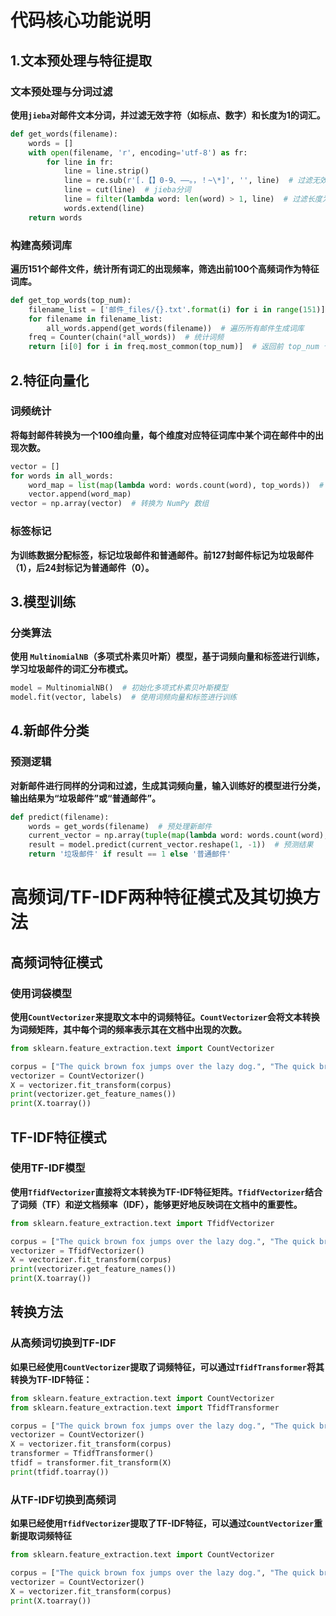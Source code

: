 # 代码核心功能说明
## 1.文本预处理与特征提取
### 文本预处理与分词过滤
**使用`jieba`对邮件文本分词，并过滤无效字符（如标点、数字）和长度为1的词汇。**
```python
def get_words(filename):
    words = []
    with open(filename, 'r', encoding='utf-8') as fr:
        for line in fr:
            line = line.strip()
            line = re.sub(r'[.【】0-9、——。，！~\*]', '', line)  # 过滤无效字符
            line = cut(line)  # jieba分词
            line = filter(lambda word: len(word) > 1, line)  # 过滤长度为1的词
            words.extend(line)
    return words
```
### 构建高频词库
**遍历151个邮件文件，统计所有词汇的出现频率，筛选出前100个高频词作为特征词库。**
```python
def get_top_words(top_num):
    filename_list = ['邮件_files/{}.txt'.format(i) for i in range(151)]
    for filename in filename_list:
        all_words.append(get_words(filename))  # 遍历所有邮件生成词库
    freq = Counter(chain(*all_words))  # 统计词频
    return [i[0] for i in freq.most_common(top_num)]  # 返回前 top_num 个高频词
```
## 2.特征向量化
### 词频统计
**将每封邮件转换为一个100维向量，每个维度对应特征词库中某个词在邮件中的出现次数。**
```python
vector = []
for words in all_words:
    word_map = list(map(lambda word: words.count(word), top_words))  # 统计每个特征词的词频
    vector.append(word_map)
vector = np.array(vector)  # 转换为 NumPy 数组
```
### 标签标记
**为训练数据分配标签，标记垃圾邮件和普通邮件。前127封邮件标记为垃圾邮件（1），后24封标记为普通邮件（0）。**
## 3.模型训练
### 分类算法
**使用 `MultinomialNB`（多项式朴素贝叶斯）模型，基于词频向量和标签进行训练，学习垃圾邮件的词汇分布模式。**
```python
model = MultinomialNB()  # 初始化多项式朴素贝叶斯模型
model.fit(vector, labels)  # 使用词频向量和标签进行训练
```
## 4.新邮件分类
### 预测逻辑
**对新邮件进行同样的分词和过滤，生成其词频向量，输入训练好的模型进行分类，输出结果为“垃圾邮件”或“普通邮件”。**
```python
def predict(filename):
    words = get_words(filename)  # 预处理新邮件
    current_vector = np.array(tuple(map(lambda word: words.count(word), top_words)))  # 生成词频向量
    result = model.predict(current_vector.reshape(1, -1))  # 预测结果
    return '垃圾邮件' if result == 1 else '普通邮件'
```
# 高频词/TF-IDF两种特征模式及其切换方法
## 高频词特征模式
### 使用词袋模型
**使用`CountVectorizer`来提取文本中的词频特征。`CountVectorizer`会将文本转换为词频矩阵，其中每个词的频率表示其在文档中出现的次数。**
```python
from sklearn.feature_extraction.text import CountVectorizer

corpus = ["The quick brown fox jumps over the lazy dog.", "The quick brown fox is fast."]
vectorizer = CountVectorizer()
X = vectorizer.fit_transform(corpus)
print(vectorizer.get_feature_names())
print(X.toarray())
```
## TF-IDF特征模式
### 使用TF-IDF模型
**使用`TfidfVectorizer`直接将文本转换为TF-IDF特征矩阵。`TfidfVectorizer`结合了词频（TF）和逆文档频率（IDF），能够更好地反映词在文档中的重要性。**
```python
from sklearn.feature_extraction.text import TfidfVectorizer

corpus = ["The quick brown fox jumps over the lazy dog.", "The quick brown fox is fast."]
vectorizer = TfidfVectorizer()
X = vectorizer.fit_transform(corpus)
print(vectorizer.get_feature_names())
print(X.toarray())
```
## 转换方法
### 从高频词切换到TF-IDF
**如果已经使用`CountVectorizer`提取了词频特征，可以通过`TfidfTransformer`将其转换为TF-IDF特征：**
```python
from sklearn.feature_extraction.text import CountVectorizer
from sklearn.feature_extraction.text import TfidfTransformer

corpus = ["The quick brown fox jumps over the lazy dog.", "The quick brown fox is fast."]
vectorizer = CountVectorizer()
X = vectorizer.fit_transform(corpus)
transformer = TfidfTransformer()
tfidf = transformer.fit_transform(X)
print(tfidf.toarray())
```
### 从TF-IDF切换到高频词
**如果已经使用`TfidfVectorizer`提取了TF-IDF特征，可以通过`CountVectorizer`重新提取词频特征**
```python
from sklearn.feature_extraction.text import CountVectorizer

corpus = ["The quick brown fox jumps over the lazy dog.", "The quick brown fox is fast."]
vectorizer = CountVectorizer()
X = vectorizer.fit_transform(corpus)
print(X.toarray())
```